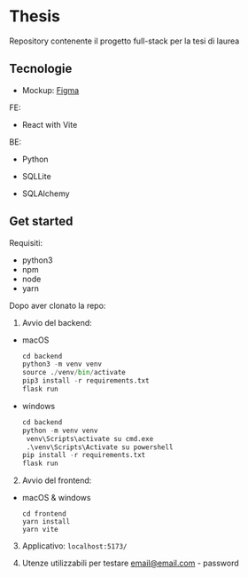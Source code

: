 # Thesis

Repository contenente il progetto full-stack per la tesi di laurea

## Tecnologie

- Mockup: [Figma](https://www.figma.com/design/E2oxlgq3FVQRVGZg5toH1E/Tesi)

FE:

- React with Vite

BE:

- Python

- SQLLite

- SQLAlchemy

## Get started

Requisiti:

- python3
- npm
- node
- yarn

Dopo aver clonato la repo:

1. Avvio del backend:

- macOS

  ```python
  cd backend
  python3 -m venv venv
  source ./venv/bin/activate
  pip3 install -r requirements.txt
  flask run
  ```

- windows

  ```python
  cd backend
  python -m venv venv
   venv\Scripts\activate su cmd.exe
   .\venv\Scripts\Activate su powershell
  pip install -r requirements.txt
  flask run
  ```

2. Avvio del frontend:

- macOS & windows

  ```npm
  cd frontend
  yarn install
  yarn vite
  ```

3. Applicativo: `localhost:5173/`

4. Utenze utilizzabili per testare
email@email.com - password
